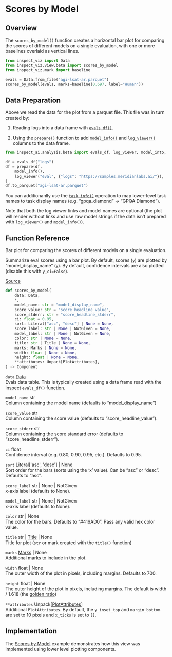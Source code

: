 # Scores by Model


## Overview

The `scores_by_model()` function creates a horizontal bar plot for
comparing the scores of different models on a single evaluation, with
one or more baselines overlaid as vertical lines.

``` python
from inspect_viz import Data
from inspect_viz.view.beta import scores_by_model
from inspect_viz.mark import baseline

evals = Data.from_file("agi-lsat-ar.parquet")
scores_by_model(evals, marks=baseline(0.697, label="Human"))
```

## Data Preparation

Above we read the data for the plot from a parquet file. This file was
in turn created by:

1.  Reading logs into a data frame with
    [`evals_df()`](https://inspect.aisi.org.uk/reference/inspect_ai.analysis.html#evals_df).

2.  Using the
    [`prepare()`](https://inspect.aisi.org.uk/reference/inspect_ai.analysis.html#prepare)
    function to add
    [`model_info()`](https://inspect.aisi.org.uk/reference/inspect_ai.analysis.html#model_info)
    and
    [`log_viewer()`](https://inspect.aisi.org.uk/reference/inspect_ai.analysis.html#model_info)
    columns to the data frame.

``` python
from inspect_ai.analysis.beta import evals_df, log_viewer, model_into, prepare

df = evals_df("logs")
df = prepare(df, 
    model_info(),
    log_viewer("eval", {"logs": "https://samples.meridianlabs.ai/"}),
)
df.to_parquet("agi-lsat-ar.parquet")
```

You can additionanlly use the
[`task_info()`](https://inspect.aisi.org.uk/reference/inspect_ai.analysis.html#task_info)
operation to map lower-level task names to task display names
(e.g. “gpqa_diamond” -\> “GPQA Diamond”).

Note that both the log viewer links and model names are optional (the
plot will render without links and use raw model strings if the data
isn’t prepared with `log_viewer()` and `model_info()`).

## Function Reference

Bar plot for comparing the scores of different models on a single
evaluation.

Summarize eval scores using a bar plot. By default, scores (`y`) are
plotted by “model_display_name” (`y`). By default, confidence intervals
are also plotted (disable this with `y_ci=False`).

[Source](https://github.com/meridianlabs-ai/inspect_viz/blob/297c1724ad698d2e8f40316c737fab1e576c6d18/src/inspect_viz/view/beta/_scores_by_model.py#L16)

``` python
def scores_by_model(
    data: Data,
    *,
    model_name: str = "model_display_name",
    score_value: str = "score_headline_value",
    score_stderr: str = "score_headline_stderr",
    ci: float = 0.95,
    sort: Literal["asc", "desc"] | None = None,
    score_label: str | None | NotGiven = None,
    model_label: str | None | NotGiven = None,
    color: str | None = None,
    title: str | Title | None = None,
    marks: Marks | None = None,
    width: float | None = None,
    height: float | None = None,
    **attributes: Unpack[PlotAttributes],
) -> Component
```

`data` [Data](reference/inspect_viz.qmd#data)  
Evals data table. This is typically created using a data frame read with
the inspect `evals_df()` function.

`model_name` str  
Column containing the model name (defaults to “model_display_name”)

`score_value` str  
Column containing the score value (defaults to “score_headline_value”).

`score_stderr` str  
Column containing the score standard error (defaults to
“score_headline_stderr”).

`ci` float  
Confidence interval (e.g. 0.80, 0.90, 0.95, etc.). Defaults to 0.95.

`sort` Literal\['asc', 'desc'\] \| None  
Sort order for the bars (sorts using the ‘x’ value). Can be “asc” or
“desc”. Defaults to “asc”.

`score_label` str \| None \| NotGiven  
x-axis label (defaults to None).

`model_label` str \| None \| NotGiven  
x-axis label (defaults to None).

`color` str \| None  
The color for the bars. Defaults to “\#416AD0”. Pass any valid hex color
value.

`title` str \| [Title](reference/inspect_viz.mark.qmd#title) \| None  
Title for plot (`str` or mark created with the `title()` function)

`marks` [Marks](reference/inspect_viz.mark.qmd#marks) \| None  
Additional marks to include in the plot.

`width` float \| None  
The outer width of the plot in pixels, including margins. Defaults to
700.

`height` float \| None  
The outer height of the plot in pixels, including margins. The default
is width / 1.618 (the [golden
ratio](https://en.wikipedia.org/wiki/Golden_ratio))

`**attributes` Unpack\[[PlotAttributes](reference/inspect_viz.plot.qmd#plotattributes)\]  
Additional `PlotAttributes`. By default, the `y_inset_top` and
`margin_bottom` are set to 10 pixels and `x_ticks` is set to `[]`.

## Implementation

The [Scores by Model](examples/inspect/scores-by-model/index.qmd)
example demonstrates how this view was implemented using lower level
plotting components.
